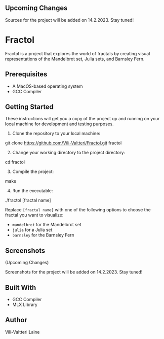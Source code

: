 
## Upcoming Changes

Sources for the project will be added on 14.2.2023. Stay tuned!

# Fractol

Fractol is a project that explores the world of fractals by creating visual representations of the Mandelbrot set, Julia sets, and Barnsley Fern.

## Prerequisites

- A MacOS-based operating system
- GCC Compiler

## Getting Started

These instructions will get you a copy of the project up and running on your local machine for development and testing purposes.

1. Clone the repository to your local machine:

git clone https://github.com/Vili-Valtteri/Fractol.git fractol

2. Change your working directory to the project directory:

cd fractol

3. Compile the project:

make

4. Run the executable:

./fractol [fractal name]

Replace `[fractal name]` with one of the following options to choose the fractal you want to visualize:

- `mandelbrot` for the Mandelbrot set
- `julia` for a Julia set
- `barnsley` for the Barnsley Fern

## Screenshots

(Upcoming Changes)

Screenshots for the project will be added on 14.2.2023. Stay tuned!

## Built With

- GCC Compiler
- MLX Library

## Author

Vili-Valtteri Laine
